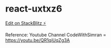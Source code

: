 # react-uxtxz6

[Edit on StackBlitz ⚡️](https://stackblitz.com/edit/react-uxtxz6)

Reference: Youtube Channel
CodeWithSimran = https://youtu.be/QR1qiUqZg3A
